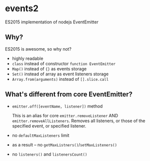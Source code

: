 # events2

ES2015 implementation of nodejs EventEmitter

## Why?

ES2015 is awesome, so why not?

 * highly readable
 * `class` instead of constructor `function EventEmitter`
 * `Map()` instead of `{}` as events storage
 * `Set()` instead of array as event listeners storage
 * `Array.from(arguments)` instead of `[].slice.call`

## What's different from core EventEmitter?

 * `emitter.off([eventName, listener])` method

   This is an alias for core `emitter.removeListener` AND `emitter.removeAllListeners`. Removes all listeners, or those of the specified event, or specified listener.
 * no `defaultMaxListeners` limit
 * as a result – no `getMaxListners()`/`setMaxListeners()`
 * no `listeners()` and `listenersCount()`

